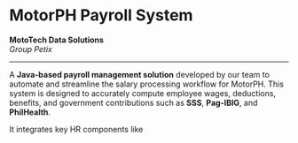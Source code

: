 # MotorPH Payroll System

**MotoTech Data Solutions**  
*Group Petix*

---

A **Java-based payroll management solution** developed by our team to automate and streamline the salary processing workflow for MotorPH. This system is designed to accurately compute employee wages, deductions, benefits, and government contributions such as **SSS**, **Pag-IBIG**, and **PhilHealth**.

It integrates key HR components like

